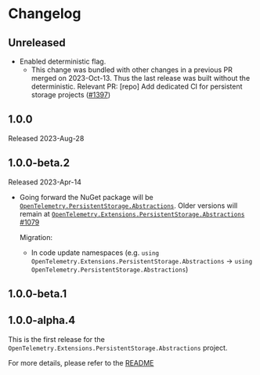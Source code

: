 # Changelog

## Unreleased

* Enabled deterministic flag.
  * This change was bundled with other changes in a previous PR merged on
    2023-Oct-13. Thus the last release was built without the deterministic.
    Relevant PR: [repo] Add dedicated CI for persistent storage projects
    ([#1397](https://github.com/open-telemetry/opentelemetry-dotnet-contrib/pull/1397))

## 1.0.0

Released 2023-Aug-28

## 1.0.0-beta.2

Released 2023-Apr-14

* Going forward the NuGet package will be
 [`OpenTelemetry.PersistentStorage.Abstractions`](https://www.nuget.org/packages/OpenTelemetry.PersistentStorage.Abstractions).
 Older versions will remain at
 [`OpenTelemetry.Extensions.PersistentStorage.Abstractions`](https://www.nuget.org/packages/OpenTelemetry.Extensions.PersistentStorage.Abstractions)
 [#1079](https://github.com/open-telemetry/opentelemetry-dotnet-contrib/pull/1079)

  Migration:

  * In code update namespaces (e.g. `using
    OpenTelemetry.Extensions.PersistentStorage.Abstractions` -> `using
    OpenTelemetry.PersistentStorage.Abstractions`)

## 1.0.0-beta.1

## 1.0.0-alpha.4

This is the first release for the `OpenTelemetry.Extensions.PersistentStorage.Abstractions`
project.

For more details, please refer to the
[README](README.md)
